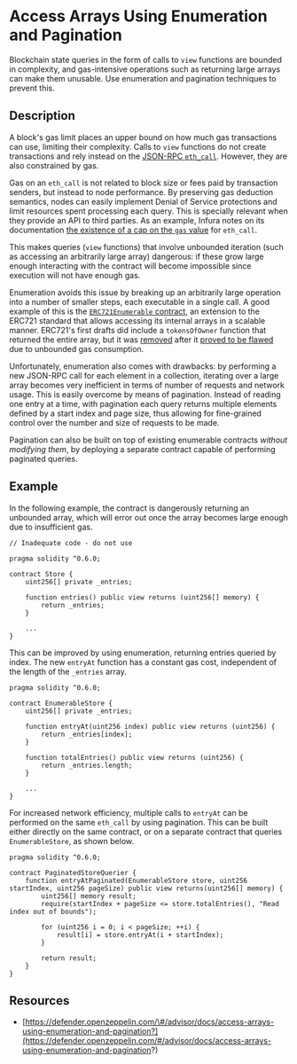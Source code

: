 # Access Arrays Using Enumeration and Pagination

Blockchain state queries in the form of calls to `view` functions are bounded in complexity, and gas-intensive operations such as returning large arrays can make them unusable. Use enumeration and pagination techniques to prevent this.

## Description

A block's gas limit places an upper bound on how much gas transactions can use, limiting their complexity. Calls to `view` functions do not create transactions and rely instead on the [JSON-RPC `eth_call`](https://github.com/ethereum/wiki/wiki/JSON-RPC#eth_call). However, they are also constrained by gas.

Gas on an `eth_call` is not related to block size or fees paid by transaction senders, but instead to node performance. By preserving gas deduction semantics, nodes can easily implement Denial of Service protections and limit resources spent processing each query. This is specially relevant when they provide an API to third parties. As an example, Infura notes on its documentation [the existence of a cap on the `gas` value](https://infura.io/docs/ethereum/json-rpc/eth-call) for `eth_call`.

This makes queries \(`view` functions\) that involve unbounded iteration \(such as accessing an arbitrarily large array\) dangerous: if these grow large enough interacting with the contract will become impossible since execution will not have enough gas.

Enumeration avoids this issue by breaking up an arbitrarily large operation into a number of smaller steps, each executable in a single call. A good example of this is the [`ERC721Enumerable` contract](https://docs.openzeppelin.com/contracts/3.x/api/token/erc721#IERC721Enumerable), an extension to the ERC721 standard that allows accessing its internal arrays in a scalable manner. ERC721's first drafts did include a `tokensOfOwner` function that returned the entire array, but it was [removed](https://github.com/OpenZeppelin/openzeppelin-contracts/issues/1064#issuecomment-462837092) after it [proved to be flawed](https://github.com/ethereum/eips/issues/721#issuecomment-351871604) due to unbounded gas consumption.

Unfortunately, enumeration also comes with drawbacks: by performing a new JSON-RPC call for each element in a collection, iterating over a large array becomes very inefficient in terms of number of requests and network usage. This is easily overcome by means of pagination. Instead of reading one entry at a time, with pagination each query returns multiple elements defined by a start index and page size, thus allowing for fine-grained control over the number and size of requests to be made.

Pagination can also be built on top of existing enumerable contracts _without modifying them_, by deploying a separate contract capable of performing paginated queries.

## Example

In the following example, the contract is dangerously returning an unbounded array, which will error out once the array becomes large enough due to insufficient gas.

```text
// Inadequate code - do not use

pragma solidity ^0.6.0;

contract Store {
    uint256[] private _entries;

    function entries() public view returns (uint256[] memory) {
        return _entries;
    }

    ...
}
```

This can be improved by using enumeration, returning entries queried by index. The new `entryAt` function has a constant gas cost, independent of the length of the `_entries` array.

```text
pragma solidity ^0.6.0;

contract EnumerableStore {
    uint256[] private _entries;

    function entryAt(uint256 index) public view returns (uint256) {
        return _entries[index];
    }

    function totalEntries() public view returns (uint256) {
        return _entries.length;
    }

    ...
}
```

For increased network efficiency, multiple calls to `entryAt` can be performed on the same `eth_call` by using pagination. This can be built either directly on the same contract, or on a separate contract that queries `EnumerableStore`, as shown below.

```text
pragma solidity ^0.6.0;

contract PaginatedStoreQuerier {
    function entryAtPaginated(EnumerableStore store, uint256 startIndex, uint256 pageSize) public view returns(uint256[] memory) {
        uint256[] memory result;
        require(startIndex + pageSize <= store.totalEntries(), "Read index out of bounds");

        for (uint256 i = 0; i < pageSize; ++i) {
            result[i] = store.entryAt(i + startIndex);
        }

        return result;
    }
}
```

## Resources

* [https://defender.openzeppelin.com/\#/advisor/docs/access-arrays-using-enumeration-and-pagination?](https://defender.openzeppelin.com/#/advisor/docs/access-arrays-using-enumeration-and-pagination?)

